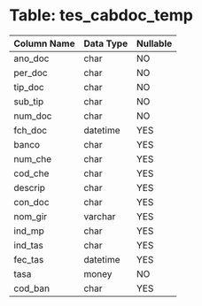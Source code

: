 # Table: tes_cabdoc_temp

| Column Name | Data Type | Nullable |
|-------------|-----------|----------|
| ano_doc | char | NO |
| per_doc | char | NO |
| tip_doc | char | NO |
| sub_tip | char | NO |
| num_doc | char | NO |
| fch_doc | datetime | YES |
| banco | char | YES |
| num_che | char | YES |
| cod_che | char | YES |
| descrip | char | YES |
| con_doc | char | YES |
| nom_gir | varchar | YES |
| ind_mp | char | YES |
| ind_tas | char | YES |
| fec_tas | datetime | YES |
| tasa | money | NO |
| cod_ban | char | YES |
